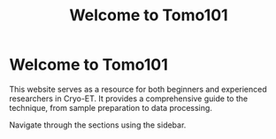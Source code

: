 ﻿---
layout: default
title: "Welcome to Tomo101"
nav_order: 1
---

# Welcome to Tomo101

This website serves as a resource for both beginners and experienced researchers in Cryo-ET. It provides a comprehensive guide to the technique, from sample preparation to data processing.

Navigate through the sections using the sidebar.

